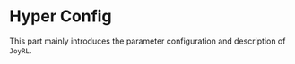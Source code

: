 # Hyper Config

This part mainly introduces the parameter configuration and description of `JoyRL`.

